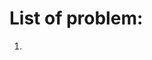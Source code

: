 # List of problem:

1) [](https://github.com/sushantjhingan/HackerRank/blob/master/src/com/sushantjhingan/RunLengthEncoding.java "RunLengthEncoding")